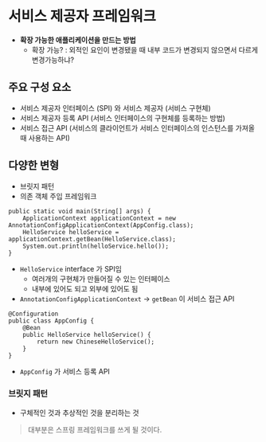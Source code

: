 
# 서비스 제공자 프레임워크
- **확장 가능한 애플리케이션을 만드는 방법**
  - 확장 가능? : 외적인 요인이 변경됐을 때 내부 코드가 변경되지 않으면서 다르게 변경가능하냐? 

## 주요 구성 요소
- 서비스 제공자 인터페이스 (SPI) 와 서비스 제공자 (서비스 구현체)
- 서비스 제공자 등록 API (서비스 인터페이스의 구현체를 등록하는 방법)
- 서비스 접근 API (서비스의 클라이언트가 서비스 인터페이스의 인스턴스를 가져올 때 사용하는 API)

## 다양한 변형
- 브릿지 패턴
- 의존 객체 주입 프레임워크


```
public static void main(String[] args) {
    ApplicationContext applicationContext = new AnnotationConfigApplicationContext(AppConfig.class);
    HelloService helloService = applicationContext.getBean(HelloService.class);
    System.out.println(helloService.hello());
}
```
- `HelloService` interface 가 SPI임 
  - 여러개의 구현체가 만들어질 수 있는 인터페이스
  - 내부에 있어도 되고 외부에 있어도 됨 
- `AnnotationConfigApplicationContext` -> `getBean` 이 서비스 접근 API 


```
@Configuration
public class AppConfig {
    @Bean
    public HelloService helloService() {
        return new ChineseHelloService();
    }
}
```
- `AppConfig` 가 서비스 등록 API

### 브릿지 패턴
- 구체적인 것과 추상적인 것을 분리하는 것 


> 대부분은 스프링 프레임워크를 쓰게 될 것이다.
